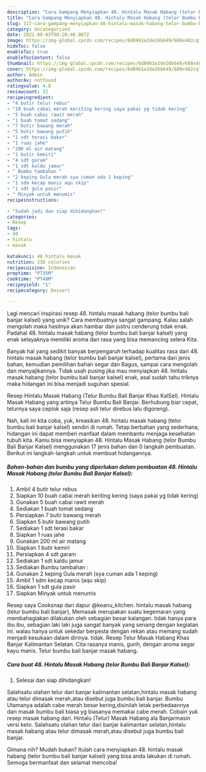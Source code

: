 ```yaml
---
description: "Cara Gampang Menyiapkan 48. Hintalu Masak Habang (telor Bumbu Bali Banjar Kalsel) yang Enak"
title: "Cara Gampang Menyiapkan 48. Hintalu Masak Habang (telor Bumbu Bali Banjar Kalsel) yang Enak"
slug: 117-cara-gampang-menyiapkan-48-hintalu-masak-habang-telor-bumbu-bali-banjar-kalsel-yang-enak
category: Uncategorized
date: 2022-09-03T00:20:40.007Z
image: https://img-global.cpcdn.com/recipes/6d8961e2de26b649/680x482cq70/48-hintalu-masak-habang-telor-bumbu-bali-banjar-kalsel-foto-resep-utama.jpg
hideToc: false
enableToc: true
enableTocContent: false
thumbnail: https://img-global.cpcdn.com/recipes/6d8961e2de26b649/680x482cq70/48-hintalu-masak-habang-telor-bumbu-bali-banjar-kalsel-foto-resep-utama.jpg
cover: https://img-global.cpcdn.com/recipes/6d8961e2de26b649/680x482cq70/48-hintalu-masak-habang-telor-bumbu-bali-banjar-kalsel-foto-resep-utama.jpg
author: Admin
authorAv: notfound
ratingvalue: 4.8
reviewcount: 22
recipeingredient:
- "4 butir telur rebus"
- "10 buah cabai merah keriting kering saya pakai yg tidak kering"
- "5 buah cabai rawit merah"
- "1 buah tomat sedang"
- "7 butir bawang merah"
- "5 butir bawang putih"
- "1 sdt terasi bakar"
- "1 ruas jahe"
- "200 ml air matang"
- "1 butir kemiri"
- "4 sdt garam"
- "1 sdt kaldu jamur"
- " Bumbu tambahan "
- "2 keping Gula merah sya cuman ada 1 keping"
- "1 sdm kecap manis aqu skip"
- "1 sdt gula pasir"
- " Minyak untuk menumis"
recipeinstructions:

- "Sudah jadi dan siap dihidangkan!"
categories:
- Resep
tags:
- 48
- hintalu
- masak

katakunci: 48 hintalu masak 
nutrition: 238 calories
recipecuisine: Indonesian
preptime: "PT35M"
cooktime: "PT48M"
recipeyield: "1"
recipecategory: Dessert

---
```





Lagi mencari inspirasi resep 48. hintalu masak habang (telor bumbu bali banjar kalsel) yang unik? Cara membuatnya sangat gampang. Kalau salah mengolah maka hasilnya akan hambar dan justru cenderung tidak enak. Padahal 48. hintalu masak habang (telor bumbu bali banjar kalsel) yang enak selayaknya memiliki aroma dan rasa yang bisa memancing selera Kita.





Banyak hal yang sedikit banyak berpengaruh terhadap kualitas rasa dari 48. hintalu masak habang (telor bumbu bali banjar kalsel), pertama dari jenis bahan, kemudian pemilihan bahan segar dan Bagus, sampai cara mengolah dan menyajikannya. Tidak usah pusing jika mau menyiapkan 48. hintalu masak habang (telor bumbu bali banjar kalsel) enak,      asal sudah tahu triknya maka hidangan ini bisa menjadi suguhan spesial.














Resep Hintalu Masak Habang (Telur Bumbu Bali Banjar Khas KalSel). Hintalu Masak Habang yang artinya Telur Bumbu Bali Banjar. Berhubung biar cepat, telurnya saya ceplok saja (resep asli telur direbus lalu digoreng).






Nah, kali ini kita coba, yuk, kreasikan 48. hintalu masak habang (telor bumbu bali banjar kalsel) sendiri di rumah. Tetap berbahan yang sederhana, hidangan ini dapat memberi manfaat dalam membantu menjaga kesehatan tubuh kita. Kamu bisa menyiapkan 48. Hintalu Masak Habang (telor Bumbu Bali Banjar Kalsel) menggunakan 17 jenis bahan dan 0 langkah pembuatan. Berikut ini langkah-langkah untuk membuat hidangannya.

<!--inarticleads1-->

##### Bahan-bahan dan bumbu yang diperlukan dalam pembuatan 48. Hintalu Masak Habang (telor Bumbu Bali Banjar Kalsel):

1. Ambil 4 butir telur rebus
1. Siapkan 10 buah cabai merah keriting kering (saya pakai yg tidak kering)
1. Gunakan 5 buah cabai rawit merah
1. Sediakan 1 buah tomat sedang
1. Persiapkan 7 butir bawang merah
1. Siapkan 5 butir bawang putih
1. Sediakan 1 sdt terasi bakar
1. Siapkan 1 ruas jahe
1. Gunakan 200 ml air matang
1. Siapkan 1 butir kemiri
1. Persiapkan 4 sdt garam
1. Sediakan 1 sdt kaldu jamur
1. Sediakan  Bumbu tambahan :
1. Gunakan 2 keping Gula merah (sya cuman ada 1 keping)
1. Ambil 1 sdm kecap manis (aqu skip)
1. Siapkan 1 sdt gula pasir
1. Siapkan  Minyak untuk menumis


Resep saya Cooksnap dari dapur @keanu_kitchen. hintalu masak habang (telur bumbu bali banjar), Memasak merupakan suatu kegemaran yang membahagiakan dilakukan oleh sebagian besar kalangan. tidak hanya para ibu ibu, sebagian laki laki juga sangat banyak yang senang dengan kegiatan ini. walau hanya untuk sekedar berpesta dengan rekan atau memang sudah menjadi kesukaan dalam dirinya. tidak. Resep Telur Masak Habang Khas Banjar Kalimantan Selatan. Cita rasanya manis, gurih, dengan aroma segar kayu manis. Telur bumbu bali banjar masak habang. 

<!--inarticleads2-->

##### Cara buat 48. Hintalu Masak Habang (telor Bumbu Bali Banjar Kalsel):


1. Selesai dan siap dihidangkan!

Salahsatu olahan telur dari banjar kalimantan selatan,hintalu masak habang atau telur dimasak merah,atau disebut juga bumbu bali banjar. Bumbu Utamanya adalah cabe merah besar kering,disinilah letak perbedaannya dari masak bumbu bali biasa yg biasanya memakai cabe merah. Cobain yuk resep masak habang dari. Hintalu (Telur) Masak Habang ala Banjarmasin versi keto. Salahsatu olahan telur dari banjar kalimantan selatan,hintalu masak habang atau telur dimasak merah,atau disebut juga bumbu bali banjar. 

Gimana nih? Mudah bukan? Itulah cara menyiapkan 48. hintalu masak habang (telor bumbu bali banjar kalsel) yang bisa anda lakukan di rumah. Semoga bermanfaat dan selamat mencoba!
